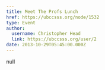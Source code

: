 ```yaml
---
title: Meet The Profs Lunch 
href: https://ubccsss.org/node/1532
type: Event
author:
  username: Christopher Head
  link: https://ubccsss.org/user/2
date: 2013-10-29T05:45:00.000Z
---
```


null